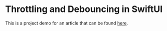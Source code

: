 # Throttling and Debouncing in SwiftUI

This is a project demo for an article that can be found [here](https://medium.com/@carmineporricelli96/throttling-and-debouncing-in-swiftui-4f3cea9ffec5).
